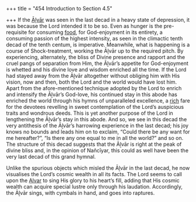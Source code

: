 +++
title = "454 Introduction to Section 4.5"

+++
If the [Āḻvār](/definition/aḻvar#vaishnavism "show Āḻvār definitions") was seen in the last decad in a heavy state of depression, it was because the Lord intended it to be so. Even as hunger is the pre-requisite for consuming [food](/definition/food#history "show food definitions"), for God-enjoyment in its entirety, a consuming passion of the highest intensity, as seen in the climactic tenth decad of the tenth centum, is imperative. Meanwhile, what is happening is a course of Shock-treatment, working the Āḻvār up to the required pitch. By experiencing, alternately, the bliss of Divine presence and rapport and the cruel pangs of separation from Him, the Āḻvār’s appetite for God-enjoyment is whetted and his divine love and wisdom enriched all the time. If the Lord had stayed away from the Āḻvār altogether without obliging him with His vision, now and then, both the Lord and the world would have lost him. Apart from the afore-mentioned technique adopted by the Lord to enrich and intensify the Āḻvār’s God-love, his continued stay in this abode has enriched the world through his hymns of unparalleled excellence, a [rich](/definition/rich#history "show rich definitions") fare for the devotees revelling in sweet contemplation of the Lord’s auspicious traits and wondrous deeds. This is yet another purpose of the Lord in lengthening the Āḻvār’s stay in this abode. And so, we see in this decad the very antithesis of the Āḻvār’s harrowing experience in the last decad; his joy knows no bounds and leads him on to exclaim, “Could there be any want for me hereafter?”, “Is there any one equal to me in all the world?” and so on. The structure of this decad suggests that the Āḻvār is right at the peak of divine bliss and, in the opinion of Nañcīyar, this could as well have been the very last decad of this grand hymnal.

Unlike the spurious objects which misled the Āḻvār in the last decad, he now visualises the Lord’s cosmic wealth in all its facts. The Lord seems to call upon the [Alvar](/definition/aḻvar#vaishnavism "show Alvar definitions") to sing His glory to his heart’s fill, adding that His cosmic wealth can acquire special lustre only through his laudation. Accordingly, the Āḻvār sings, with cymbals in hand, and goes into raptures.


